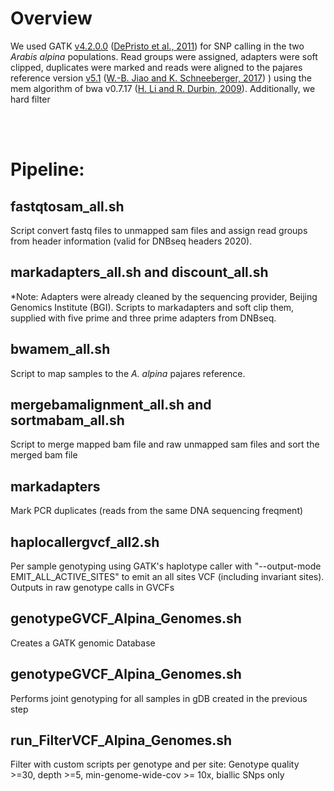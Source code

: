 # Overview 
We used GATK [v4.2.0.0](https://gatk.broadinstitute.org/hc/en-us/sections/360012354372-4-2-0-0) ([DePristo et al., 2011](https://www.nature.com/articles/ng.806)) for SNP calling in the two *Arabis alpina* populations. Read groups were assigned, adapters were soft clipped, duplicates were marked and reads were aligned to the pajares reference version [v5.1](http://www.arabis-alpina.org/data/ArabisAlpina/assemblies/V5.1/Arabis_alpina.MPIPZ.version_5.1.chr.all.fasta.gz) ([W.-B. Jiao and K. Schneeberger, 2017](https://www.sciencedirect.com/science/article/pii/S1369526616301315?via%3Dihub)) ) using the mem algorithm of bwa v0.7.17 ([H. Li and R. Durbin, 2009](https://pubmed.ncbi.nlm.nih.gov/19451168/)). Additionally, we hard filter 

<br>
<br>

# Pipeline:
## fastqtosam_all.sh

Script convert fastq files to unmapped sam files and assign read groups from header information (valid for DNBseq headers 2020). 
<br>
## markadapters_all.sh and discount_all.sh
\*Note: Adapters were already cleaned by the sequencing provider, Beijing Genomics Institute (BGI). 
Scripts to markadapters and soft clip them, supplied with five prime and three prime adapters from DNBseq.
<br>
## bwamem_all.sh
Script to map samples to the *A. alpina* pajares reference.
<br>
## mergebamalignment_all.sh and sortmabam_all.sh
Script to merge mapped bam file and raw unmapped sam files and sort the merged bam file
<br>
## markadapters
Mark PCR duplicates (reads from the same DNA sequencing freqment)
<br>
## haplocallergvcf_all2.sh
Per sample genotyping using GATK's haplotype caller with "--output-mode EMIT_ALL_ACTIVE_SITES" to emit an all sites VCF (including invariant sites). Outputs in raw genotype calls in GVCFs
<br>
## genotypeGVCF_Alpina_Genomes.sh
Creates a GATK genomic Database
<br>
## genotypeGVCF_Alpina_Genomes.sh
Performs joint genotyping for all samples in gDB created in the previous step
<br>
## run_FilterVCF_Alpina_Genomes.sh
Filter with custom scripts per genotype and per site: Genotype quality >=30, depth >=5, min-genome-wide-cov >= 10x, biallic SNps only
